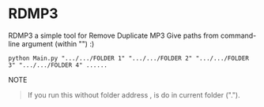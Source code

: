 # RDMP3
RDMP3  a simple tool for Remove Duplicate MP3 
Give paths from command-line argument (within "") :)
```
python Main.py ".../.../FOLDER 1" ".../.../FOLDER 2" ".../.../FOLDER 3" ".../.../FOLDER 4" ......
```
NOTE
> If you run this without folder address , is do in current folder (".").

